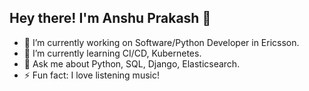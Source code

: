 ## Hey there! I'm Anshu Prakash 👋

<!--
**ansh9690/ansh9690** is a ✨ _special_ ✨ repository because its `README.md` (this file) appears on your GitHub profile.

Here are some ideas to get you started:-->

- 🔭 I’m currently working on Software/Python Developer in Ericsson.
- 🌱 I’m currently learning CI/CD, Kubernetes.
- 💬 Ask me about Python, SQL, Django, Elasticsearch.
- ⚡ Fun fact: I love listening music!
